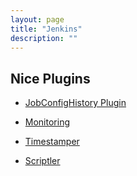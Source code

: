 ```yaml
---
layout: page
title: "Jenkins"
description: ""
---
```






## Nice Plugins

* [JobConfigHistory Plugin](https://wiki.jenkins-ci.org/display/JENKINS/JobConfigHistory+Plugin)


* [Monitoring](https://wiki.jenkins-ci.org/display/JENKINS/Monitoring)


* [Timestamper](https://wiki.jenkins-ci.org/display/JENKINS/Timestamper)


* [Scriptler](https://wiki.jenkins-ci.org/display/JENKINS/Scriptler+Plugin)




